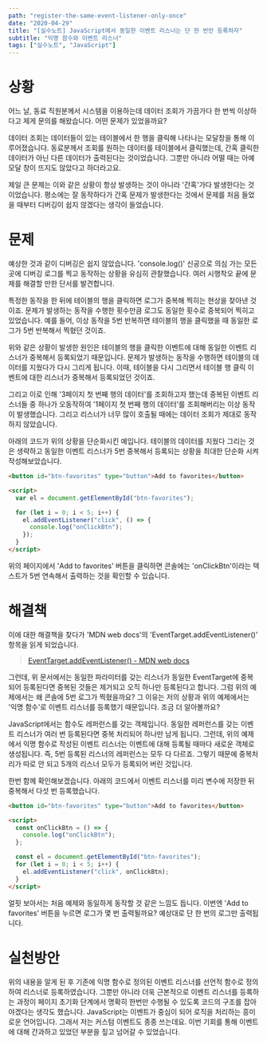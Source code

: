 ```yaml
---
path: "register-the-same-event-listener-only-once"
date: "2020-04-29"
title: "[실수노트] JavaScript에서 동일한 이벤트 리스너는 단 한 번만 등록하자"
subtitle: "익명 함수와 이벤트 리스너"
tags: ["실수노트", "JavaScript"]
---
```


# 상황

어느 날, 동료 직원분께서 시스템을 이용하는데 데이터 조회가 가끔가다 한 번씩 이상하다고 제게 문의를 해왔습니다. 어떤 문제가 있었을까요?

데이터 조회는 데이터들이 있는 테이블에서 한 행을 클릭해 나타나는 모달창을 통해 이루어졌습니다. 동료분께서 조회를 원하는 데이터를 테이블에서 클릭했는데, 간혹 클릭한 데이터가 아닌 다른 데이터가 출력된다는 것이었습니다. 그뿐만 아니라 어떨 때는 아예 모달 창이 뜨지도 않았다고 하더라고요.

제일 큰 문제는 이와 같은 상황이 항상 발생하는 것이 아니라 '간혹'가다 발생한다는 것이었습니다. 평소에는 잘 동작하다가 간혹 문제가 발생한다는 것에서 문제를 처음 들었을 때부터 디버깅이 쉽지 않겠다는 생각이 들었습니다.

# 문제

예상한 것과 같이 디버깅은 쉽지 않았습니다. 'console.log()' 신공으로 의심 가는 모든 곳에 디버깅 로그를 찍고 동작하는 상황을 유심히 관찰했습니다. 여러 시행착오 끝에 문제를 해결할 만한 단서를 발견합니다.

특정한 동작을 한 뒤에 테이블의 행을 클릭하면 로그가 중복해 찍히는 현상을 찾아낸 것이죠. 문제가 발생하는 동작을 수행한 횟수만큼 로그도 동일한 횟수로 중복되어 찍히고 있었습니다. 예를 들어, 이상 동작을 5번 반복하면 테이블의 행을 클릭했을 때 동일한 로그가 5번 반복해서 찍혔던 것이죠.

위와 같은 상황이 발생한 원인은 테이블의 행을 클릭한 이벤트에 대해 동일한 이벤트 리스너가 중복해서 등록되었기 때문입니다. 문제가 발생하는 동작을 수행하면 테이블의 데이터를 지웠다가 다시 그리게 됩니다. 이때, 테이블을 다시 그리면서 테이블 행 클릭 이벤트에 대한 리스너가 중복해서 등록되었던 것이죠.

그리고 이로 인해 '3페이지 첫 번째 행의 데이터'를 조회하고자 했는데 중복된 이벤트 리스너들 중 하나가 오동작하여 '1페이지 첫 번째 행의 데이터'를 조회해버리는 이상 동작이 발생했습니다. 그리고 리스너가 너무 많이 호출될 때에는 데이터 조회가 제대로 동작하지 않았습니다.

아래의 코드가 위의 상황을 단순화시킨 예입니다. 테이블의 데이터를 지웠다 그리는 것은 생략하고 동일한 이벤트 리스너가 5번 중복해서 등록되는 상황을 최대한 단순화 시켜 작성해보았습니다.

```html
<button id="btn-favorites" type="button">Add to favorites</button>

<script>
  var el = document.getElementById("btn-favorites");

  for (let i = 0; i < 5; i++) {
    el.addEventListener("click", () => {
      console.log("onClickBtn");
    });
  }
</script>
```

위의 페이지에서 'Add to favorites' 버튼을 클릭하면 콘솔에는 'onClickBtn'이라는 텍스트가 5번 연속해서 출력하는 것을 확인할 수 있습니다.

# 해결책

이에 대한 해결책을 찾다가 'MDN web docs'의 'EventTarget.addEventListener()' 항목을 읽게 되었습니다.

> [EventTarget.addEventListener() - MDN web docs](https://developer.mozilla.org/en-US/docs/Web/API/EventTarget/addEventListener)

그런데, 위 문서에서는 동일한 파라미터를 갖는 리스너가 동일한 EventTarget에 중복되어 등록된다면 중복된 것들은 제거되고 오직 하나만 등록된다고 합니다. 그럼 위의 예제에서는 왜 콘솔에 5번 로그가 찍혔을까요? 그 이유는 저의 상황과 위의 예제에서는 '익명 함수'로 이벤트 리스너를 등록했기 때문입니다. 조금 더 알아볼까요?

JavaScript에서는 함수도 레퍼런스를 갖는 객체입니다. 동일한 레퍼런스를 갖는 이벤트 리스너가 여러 번 등록된다면 중복 처리되어 하나만 남게 됩니다. 그런데, 위의 예제에서 익명 함수로 작성된 이벤트 리스너는 이벤트에 대해 등록될 때마다 새로운 객체로 생성됩니다. 즉, 5번 등록된 리스너의 레퍼런스는 모두 다 다르죠. 그렇기 때문에 중복처리가 따로 안 되고 5개의 리스너 모두가 등록되어 버린 것입니다.

한번 함께 확인해보겠습니다. 아래의 코드에서 이벤트 리스너를 미리 변수에 저장한 뒤 중복해서 다섯 번 등록했습니다.

```html
<button id="btn-favorites" type="button">Add to favorites</button>

<script>
  const onClickBtn = () => {
    console.log("onClickBtn");
  };

  const el = document.getElementById("btn-favorites");
  for (let i = 0; i < 5; i++) {
    el.addEventListener("click", onClickBtn);
  }
</script>
```

얼핏 보아서는 처음 예제와 동일하게 동작할 것 같은 느낌도 듭니다. 이번엔 'Add to favorites' 버튼을 누르면 로그가 몇 번 출력될까요? 예상대로 단 한 번의 로그만 출력됩니다.

# 실천방안

위의 내용을 알게 된 후 기존에 익명 함수로 정의된 이벤트 리스너를 선언적 함수로 정의하여 리스너로 등록하였습니다. 그뿐만 아니라 더욱 근본적으로 이벤트 리스너를 등록하는 과정이 페이지 초기화 단계에서 명확히 한번만 수행될 수 있도록 코드의 구조를 잡아야겠다는 생각도 했습니다. JavaScript는 이벤트가 중심이 되어 로직을 처리하는 흥미로운 언어입니다. 그래서 저는 커스텀 이벤트도 종종 쓰는데요. 이번 기회를 통해 이벤트에 대해 간과하고 있었던 부분을 짚고 넘어갈 수 있었습니다.
